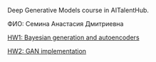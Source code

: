 Deep Generative Models course in AITalentHub.

ФИО: Семина Анастасия Дмитриевна

[HW1: Bayesian generation and autoencoders](https://github.com/sad-bkt/deep_generative_models_course/tree/hw1/HW1)

[HW2: GAN implementation](https://github.com/sad-bkt/deep_generative_models_course/tree/hw2)
